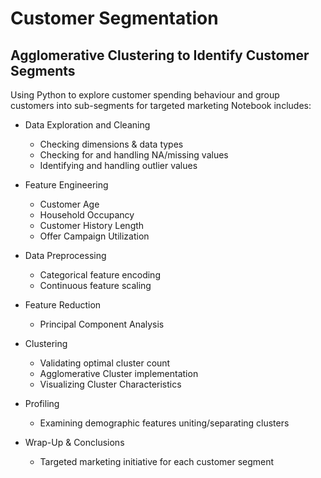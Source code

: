 # Customer Segmentation 

## Agglomerative Clustering to Identify Customer Segments

Using Python to explore customer spending behaviour and group customers into sub-segments for targeted marketing
Notebook includes:

- Data Exploration and Cleaning
    * Checking dimensions & data types
    * Checking for and handling NA/missing values
    * Identifying and handling outlier values

- Feature Engineering
    * Customer Age
    * Household Occupancy
    * Customer History Length
    * Offer Campaign Utilization

- Data Preprocessing
    * Categorical feature encoding
    * Continuous feature scaling

- Feature Reduction
    * Principal Component Analysis

- Clustering
    * Validating optimal cluster count
    * Agglomerative Cluster implementation
    * Visualizing Cluster Characteristics

- Profiling
    * Examining demographic features uniting/separating clusters

- Wrap-Up & Conclusions
    * Targeted marketing initiative for each customer segment
